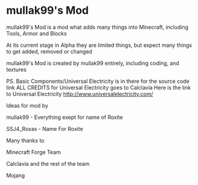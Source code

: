 mullak99's Mod
============

mullak99's Mod is a mod what adds many things into Minecraft, including Tools, Armor and Blocks

At its current stage in Alpha they are limited things, but expect many things to get added, removed or changed

mullak99's Mod is created by mullak99 entirely, including coding, and textures

PS. Basic Components/Universal Electricity is in there for the source code link
ALL CREDITS for Universal Electricity goes to Calclavia
Here is the link to Universal Electricity http://www.universalelectricity.com/




Ideas for mod by


mullak99 - Everything exept for name of Roxite

SSJ4_Roxas - Name For Roxite




Many thanks to


Minecraft Forge Team

Calclavia and the rest of the team

Mojang
